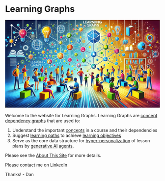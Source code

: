 # Learning Graphs

![](./img/cover-banner-image.png)

Welcome to the website for Learning Graphs.  Learning
Graphs are [concept dependency graphs](glossary.md/#concept-dependency-graph) that are used to:

1. Understand the important [concepts](glossary.md#concept) in a course and their dependencies
2. Suggest [learning paths](glossary.md#learning-path) to achieve [learning objectives](glossary.md#learning-objective)
3. Serve as the core data structure for [hyper-personalization](glossary#hyper-personalization) of lesson plans by [generative AI](glossary.md#generative-ai) [agents](glossary.md#agent).

Please see the [About This Site](./about.md) for more details.

Please contact me on [LinkedIn](https://www.linkedin.com/in/danmccreary/)

Thanks! - Dan


